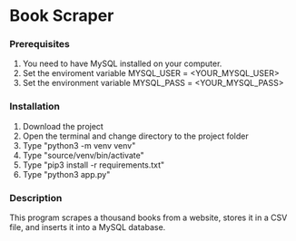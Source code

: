 # Book Scraper

### Prerequisites

1. You need to have MySQL installed on your computer.
2. Set the enviroment variable MYSQL_USER = <YOUR_MYSQL_USER>
3. Set the environment variable MYSQL_PASS = <YOUR_MYSQL_PASS>

### Installation

1. Download the project
2. Open the terminal and change directory to the project folder
3. Type "python3 -m venv venv"
4. Type "source/venv/bin/activate"
5. Type "pip3 install -r requirements.txt"
6. Type "python3 app.py"

### Description

This program scrapes a thousand books from a website, stores it in a CSV file, and inserts it into a MySQL database.
